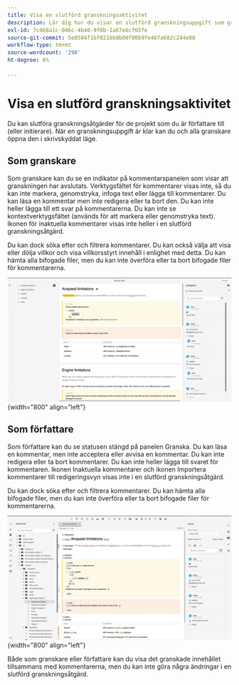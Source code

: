 ```yaml
---
title: Visa en slutförd granskningsaktivitet
description: Lär dig hur du visar en slutförd granskningsuppgift som granskare eller författare i AEM.
exl-id: 7c468a1c-046c-4b40-9f0b-1a67e6cf65fe
source-git-commit: 5e0584f1bf0216b8b00f00b9fe46fa682c244e08
workflow-type: tm+mt
source-wordcount: '298'
ht-degree: 0%

---
```


# Visa en slutförd granskningsaktivitet

Du kan slutföra granskningsåtgärder för de projekt som du är författare till (eller initierare). När en granskningsuppgift är klar kan du och alla granskare öppna den i skrivskyddat läge.

## Som granskare

Som granskare kan du se en indikator på kommentarspanelen som visar att granskningen har avslutats. Verktygsfältet för kommentarer visas inte, så du kan inte markera, genomstryka, infoga text eller lägga till kommentarer. Du kan läsa en kommentar men inte redigera eller ta bort den. Du kan inte heller lägga till ett svar på kommentarerna. Du kan inte se kontextverktygsfältet (används för att markera eller genomstryka text). Ikonen för inaktuella kommentarer visas inte heller i en slutförd granskningsåtgärd.

Du kan dock söka efter och filtrera kommentarer. Du kan också välja att visa eller dölja villkor och visa villkorsstyrt innehåll i enlighet med detta. Du kan hämta alla bifogade filer, men du kan inte överföra eller ta bort bifogade filer för kommentarerna.

![](images/complete-task-reviewer.png){width="800" align="left"}


## Som författare

Som författare kan du se statusen stängd på panelen Granska. Du kan läsa en kommentar, men inte acceptera eller avvisa en kommentar. Du kan inte redigera eller ta bort kommentarer. Du kan inte heller lägga till svaret för kommentaren. Ikonen Inaktuella kommentarer och ikonen Importera kommentarer till redigeringsvyn visas inte i en slutförd granskningsåtgärd.

Du kan dock söka efter och filtrera kommentarer. Du kan hämta alla bifogade filer, men du kan inte överföra eller ta bort bifogade filer för kommentarerna.

![](images/completed-task-author.png){width="800" align="left"}

Både som granskare eller författare kan du visa det granskade innehållet tillsammans med kommentarerna, men du kan inte göra några ändringar i en slutförd granskningsåtgärd.
